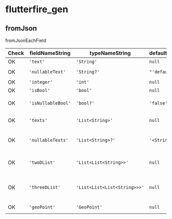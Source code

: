 # flutterfire_gen

## fromJson

fromJsonEachField

| Check | fieldNameString    | typeNameString               | defaultValueString | expected                                                                                                                                                                   |
| ----- | ------------------ | ---------------------------- | ------------------ | -------------------------------------------------------------------------------------------------------------------------------------------------------------------------- |
| OK    | `'text'`           | `'String'`                   | `null`             | `"json['text'] as String"`                                                                                                                                                 |
| OK    | `'nullableText'`   | `'String?'`                  | `"'defaultText'"`  | `"nullableText: json['nullableText'] as String? ?? 'defaultText'"`                                                                                                         |
| OK    | `'integer'`        | `'int'`                      | `null`             | `"integer: json['integer'] as int"`                                                                                                                                        |
| OK    | `'isBool'`         | `'bool'`                     | `null`             | `"isBool: json['isBool'] as bool"`                                                                                                                                         |
| OK    | `'isNullableBool'` | `'bool?'`                    | `'false'`          | `"isNullableBool: json['isNullableBool'] as bool? ?? false"`                                                                                                               |
| OK    | `'texts'`          | `'List<String>'`             | `null`             | `"texts: (json['texts'] as List<dynamic>).map((e) => e as String).toList()"`                                                                                               |
| OK    | `'nullableTexts'`  | `'List<String>?'`            | `'<String>[]'`     | `"nullableTexts: (json['nullableTexts'] as List<dynamic>?)?.map((e) => e as String).toList() ?? <String>[]"`                                                               |
| OK    | `'twoDList'`       | `'List<List<String>>'`       | `null`             | `"twoDList: (json['twoDList'] as List<dynamic>).map((e) => (e as List<dynamic>).map((e) => e as String).toList()).toList()"`                                               |
| OK    | `'threeDList'`     | `'List<List<List<String>>>'` | `null`             | `"threeDList: (json['threeDList'] as List<dynamic>).map((e) => (e as List<dynamic>).map((e) => (e as List<dynamic>).map((e) => e as String).toList()).toList()).toList()"` |
| OK    | `'geoPoint'`       | `'GeoPoint'`                 | `null`             | `"geoPoint: json['geoPoint'] as GeoPoint"`                                                                                                                                 |

